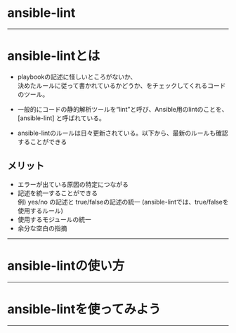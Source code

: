 # ansible-lint
---

# ansible-lintとは
- playbookの記述に怪しいところがないか、<br>
決めたルールに従って書かれているかどうか、をチェックしてくれるコードのツール。

- 一般的にコードの静的解析ツールを“lint”と呼び、Ansible用のlintのことを、[ansible-lint] と呼ばれている。

- ansible-lintのルールは日々更新されている。以下から、最新のルールも確認することができる



## メリット
- エラーが出ている原因の特定につながる
- 記述を統一することができる<br>
例) yes/no の記述と true/falseの記述の統一 (ansible-lintでは、true/falseを使用するルール)
- 使用するモジュールの統一
- 余分な空白の指摘


---

# ansible-lintの使い方

---

# ansible-lintを使ってみよう

---

